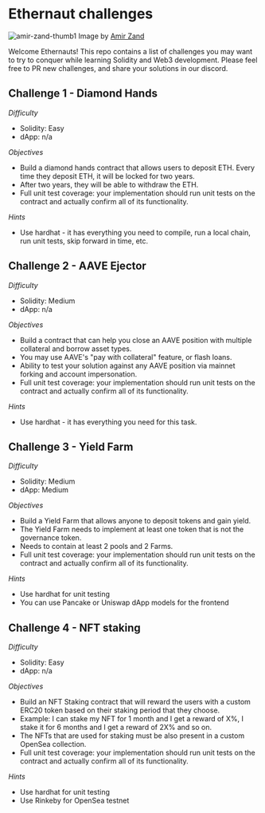 # Ethernaut challenges
![amir-zand-thumb1](https://user-images.githubusercontent.com/550409/136199654-67467daa-fd9a-4f6a-9c07-969626d5ae53.jpg)
Image by [Amir Zand](https://www.artstation.com/amirzand)

Welcome Ethernauts! This repo contains a list of challenges you may want to try to conquer while learning Solidity and Web3 development. Please feel free to PR new challenges, and share your solutions in our discord.

## Challenge 1 - Diamond Hands

*Difficulty*
* Solidity: Easy
* dApp: n/a

*Objectives*
* Build a diamond hands contract that allows users to deposit ETH. Every time they deposit ETH, it will be locked for two years.
* After two years, they will be able to withdraw the ETH.
* Full unit test coverage: your implementation should run unit tests on the contract and actually confirm all of its functionality.

*Hints*
* Use hardhat - it has everything you need to compile, run a local chain, run unit tests, skip forward in time, etc.

## Challenge 2 - AAVE Ejector

*Difficulty*
* Solidity: Medium
* dApp: n/a

*Objectives*
* Build a contract that can help you close an AAVE position with multiple collateral and borrow asset types.
* You may use AAVE's "pay with collateral" feature, or flash loans.
* Ability to test your solution against any AAVE position via mainnet forking and account impersonation.
* Full unit test coverage: your implementation should run unit tests on the contract and actually confirm all of its functionality.

*Hints*
* Use hardhat - it has everything you need for this task.

## Challenge 3 - Yield Farm

*Difficulty*
* Solidity: Medium
* dApp: Medium

*Objectives*
* Build a Yield Farm that allows anyone to deposit tokens and gain yield.
* The Yield Farm needs to implement at least one token that is not the governance token.
* Needs to contain at least 2 pools and 2 Farms.
* Full unit test coverage: your implementation should run unit tests on the contract and actually confirm all of its functionality.

*Hints*
* Use hardhat for unit testing
* You can use Pancake or Uniswap dApp models for the frontend

## Challenge 4 - NFT staking

*Difficulty*
* Solidity: Easy
* dApp: n/a

*Objectives*
* Build an NFT Staking contract that will reward the users with a custom ERC20 token based on their staking period that they choose.
* Example: I can stake my NFT for 1 month and I get a reward of X%, I stake it for 6 months and I get a reward of 2X% and so on.
* The NFTs that are used for staking must be also present in a custom OpenSea collection.
* Full unit test coverage: your implementation should run unit tests on the contract and actually confirm all of its functionality.

*Hints*
* Use hardhat for unit testing
* Use Rinkeby for OpenSea testnet

